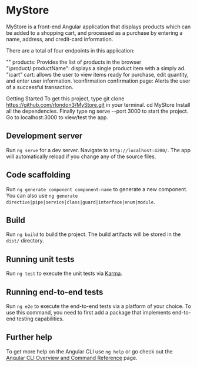 # MyStore
MyStore is a front-end Angular application that displays products which can be added to a shopping cart, and processed as a purchase by entering a name, address, and credit-card information.

There are a total of four endpoints in this application: 

"\" products: Provides the list of products in the browser
"\product/:productName": displays a single product item with a simply ad. 
"\cart" cart: allows the user to view items ready for purchase, edit quantity, and enter user information. 
\confirmation confirmation page: Alerts the user of a successful transaction.

Getting Started
To get this project, type git clone https://github.com/rlondon3/MyStore.git in your terminal.
cd MyStore
Install all the dependencies.
Finally type ng serve --port 3000 to start the project.
Go to localhost:3000 to view/test the app.

## Development server

Run `ng serve` for a dev server. Navigate to `http://localhost:4200/`. The app will automatically reload if you change any of the source files.

## Code scaffolding

Run `ng generate component component-name` to generate a new component. You can also use `ng generate directive|pipe|service|class|guard|interface|enum|module`.

## Build

Run `ng build` to build the project. The build artifacts will be stored in the `dist/` directory.

## Running unit tests

Run `ng test` to execute the unit tests via [Karma](https://karma-runner.github.io).

## Running end-to-end tests

Run `ng e2e` to execute the end-to-end tests via a platform of your choice. To use this command, you need to first add a package that implements end-to-end testing capabilities.

## Further help

To get more help on the Angular CLI use `ng help` or go check out the [Angular CLI Overview and Command Reference](https://angular.io/cli) page.
